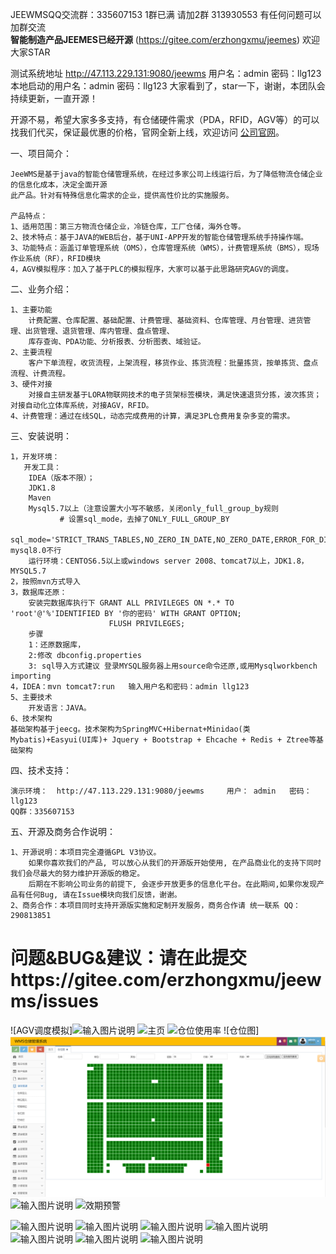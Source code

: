 
JEEWMSQQ交流群：335607153 1群已满  请加2群  313930553  有任何问题可以加群交流  
 **智能制造产品JEEMES已经开源**  (https://gitee.com/erzhongxmu/jeemes) 欢迎大家STAR
 
测试系统地址 http://47.113.229.131:9080/jeewms  用户名：admin 密码：llg123 本地启动的用户名：admin 密码：llg123
大家看到了，star一下，谢谢，本团队会持续更新，一直开源！

开源不易，希望大家多多支持，有仓储硬件需求（PDA，RFID，AGV等）的可以找我们代买，保证最优惠的价格，官网全新上线，欢迎访问  [公司官网](http://www.huayi-tec.com/)。

一、项目简介：
     
    JeeWMS是基于java的智能仓储管理系统，在经过多家公司上线运行后，为了降低物流仓储企业的信息化成本，决定全面开源
    此产品。针对有特殊信息化需求的企业，提供高性价比的实施服务。

    产品特点：
    1、适用范围：第三方物流仓储企业，冷链仓库，工厂仓储，海外仓等。
    2、技术特点：基于JAVA的WEB后台，基于UNI-APP开发的智能仓储管理系统手持操作端。
    3、功能特点：涵盖订单管理系统（OMS），仓库管理系统（WMS），计费管理系统（BMS），现场作业系统（RF），RFID模块
    4，AGV模拟程序：加入了基于PLC的模拟程序，大家可以基于此思路研究AGV的调度。
   

二、业务介绍：    

    1、主要功能
        计费配置、仓库配置、基础配置、计费管理、基础资料、仓库管理、月台管理、进货管理、出货管理、退货管理、库内管理、盘点管理、
        库存查询、PDA功能、分析报表、分析图表、域验证。
    2、主要流程
        客户下单流程，收货流程，上架流程，移货作业、拣货流程：批量拣货，按单拣货、盘点流程、计费流程。
    3、硬件对接
        对接自主研发基于LORA物联网技术的电子货架标签模块，满足快速退货分拣，波次拣货；对接自动化立体库系统，对接AGV，RFID。
    4、计费管理：通过在线SQL，动态完成费用的计算，满足3PL仓费用复杂多变的需求。

三、安装说明：
  
    1，开发环境：
       开发工具：
		IDEA（版本不限）；
		JDK1.8
		Maven
		Mysql5.7以上（注意设置大小写不敏感，关闭only_full_group_by规则  
               # 设置sql_mode，去掉了ONLY_FULL_GROUP_BY
               sql_mode='STRICT_TRANS_TABLES,NO_ZERO_IN_DATE,NO_ZERO_DATE,ERROR_FOR_DIVISION_BY_ZERO,NO_ENGINE_SUBSTITUTION'），mysql8.0不行
		运行环境：CENTOS6.5以上或windows server 2008、tomcat7以上，JDK1.8， MYSQL5.7
    2，按照mvn方式导入
    3，数据库还原：
        安装完数据库执行下 GRANT ALL PRIVILEGES ON *.* TO 'root'@'%'IDENTIFIED BY '你的密码' WITH GRANT OPTION;
                          FLUSH PRIVILEGES;     
        步骤 
        1：还原数据库，
        2:修改 dbconfig.properties
        3: sql导入方式建议 登录MYSQL服务器上用source命令还原,或用Mysqlworkbench importing
    4，IDEA：mvn tomcat7:run   输入用户名和密码：admin llg123
    5、主要技术
        开发语言：JAVA。
    6、技术架构
	基础架构基于jeecg。技术架构为SpringMVC+Hibernat+Minidao(类Mybatis)+Easyui(UI库)+ Jquery + Bootstrap + Ehcache + Redis + Ztree等基础架构
	
四、技术支持：

    演示环境：  http://47.113.229.131:9080/jeewms     用户： admin   密码：llg123
    QQ群：335607153    
   
五、开源及商务合作说明：

    1、开源说明：本项目完全遵循GPL V3协议。
        如果你喜欢我们的产品, 可以放心从我们的开源版开始使用, 在产品商业化的支持下同时我们会尽最大的努力维护开源版的稳定。
        后期在不影响公司业务的前提下, 会逐步开放更多的信息化平台。在此期间,如果你发现产品有任何Bug, 请在Issue模块向我们反馈，谢谢。
    2、商务合作：本项目同时支持开源版实施和定制开发服务，商务合作请 统一联系 QQ：290813851

# 问题&BUG&建议：请在此提交https://gitee.com/erzhongxmu/jeewms/issues

![AGV调度模拟]![输入图片说明](1111.png)
![主页](https://images.gitee.com/uploads/images/2018/1014/235739_2c29bbbf_544004.png "wmshome.png")
![仓位使用率](https://images.gitee.com/uploads/images/2018/1015/000747_4eafc335_544004.png "cwsyl.png")
![仓位图]![输入图片说明](%E4%BB%93%E4%BD%8D%E5%9B%BE.png)
![输入图片说明](https://images.gitee.com/uploads/images/2018/1015/000813_bab8d35c_544004.png "ccsl.png")
![效期预警](https://images.gitee.com/uploads/images/2018/1015/000823_c5a982fe_544004.png "xqyj.png")

![输入图片说明](https://images.gitee.com/uploads/images/2018/1016/070614_dad8bb5b_544004.png "ysd.png")
![输入图片说明](https://images.gitee.com/uploads/images/2018/1016/070625_7ab42b77_544004.png "货品ID.png")
![输入图片说明](https://images.gitee.com/uploads/images/2018/1016/070641_343c5b31_544004.png "拣货单.png")
![输入图片说明](https://images.gitee.com/uploads/images/2018/1015/000843_92d44144_544004.png "Screenshot_2018-10-15-00-07-03-907_com.jeewms.www.png")
![输入图片说明](https://images.gitee.com/uploads/images/2018/1015/000857_ad7d16dc_544004.png "Screenshot_2018-10-15-00-03-11-011_com.jeewms.www.png")
![输入图片说明](https://images.gitee.com/uploads/images/2018/1015/000906_e439bf3f_544004.png "Screenshot_2018-10-15-00-03-34-019_com.jeewms.www.png")
![输入图片说明](https://images.gitee.com/uploads/images/2018/1015/000914_a6078e90_544004.png "Screenshot_2018-10-15-00-04-17-626_com.jeewms.www.png")
